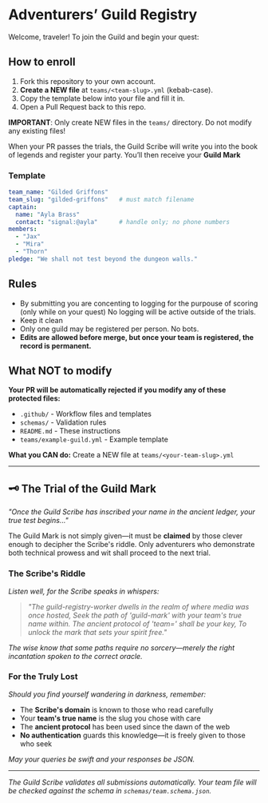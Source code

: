 # Adventurers’ Guild Registry

Welcome, traveler! To join the Guild and begin your quest:

## How to enroll
1. Fork this repository to your own account.
2. **Create a NEW file** at `teams/<team-slug>.yml` (kebab-case).
3. Copy the template below into your file and fill it in.
4. Open a Pull Request back to this repo.

**IMPORTANT**: Only create NEW files in the `teams/` directory. Do not modify any existing files!

When your PR passes the trials, the Guild Scribe will write you into the book of legends and register your party. You’ll then receive your **Guild Mark**

### Template
```yaml
team_name: "Gilded Griffons"
team_slug: "gilded-griffons"   # must match filename
captain:
  name: "Ayla Brass"
  contact: "signal:@ayla"      # handle only; no phone numbers
members:
  - "Jax"
  - "Mira"
  - "Thorn"
pledge: "We shall not test beyond the dungeon walls."
```
## Rules
- By submitting you are concenting to logging for the purpouse of scoring (only while on your quest) No logging will be active outside of the trials.
- Keep it clean
- Only one guild may be registered per person. No bots.
- **Edits are allowed before merge, but once your team is registered, the record is permanent.**

## What NOT to modify
**Your PR will be automatically rejected if you modify any of these protected files:**
- `.github/` - Workflow files and templates
- `schemas/` - Validation rules
- `README.md` - These instructions
- `teams/example-guild.yml` - Example template

**What you CAN do:** Create a NEW file at `teams/<your-team-slug>.yml`


---

## 🗝️ The Trial of the Guild Mark

*"Once the Guild Scribe has inscribed your name in the ancient ledger, your true test begins..."*

The Guild Mark is not simply given—it must be **claimed** by those clever enough to decipher the Scribe's riddle. Only adventurers who demonstrate both technical prowess and wit shall proceed to the next trial.

### The Scribe's Riddle

*Listen well, for the Scribe speaks in whispers:*

> *"The guild-registry-worker dwells in the realm of where media was once hosted,
> Seek the path of 'guild-mark' with your team's true name within.
> The ancient protocol of 'team=' shall be your key,
> To unlock the mark that sets your spirit free."*

*The wise know that some paths require no sorcery—merely the right incantation spoken to the correct oracle.*

### For the Truly Lost

*Should you find yourself wandering in darkness, remember:*
- The **Scribe's domain** is known to those who read carefully
- Your **team's true name** is the slug you chose with care
- The **ancient protocol** has been used since the dawn of the web
- **No authentication** guards this knowledge—it is freely given to those who seek

*May your queries be swift and your responses be JSON.*

---

*The Guild Scribe validates all submissions automatically. Your team file will be checked against the schema in `schemas/team.schema.json`.*